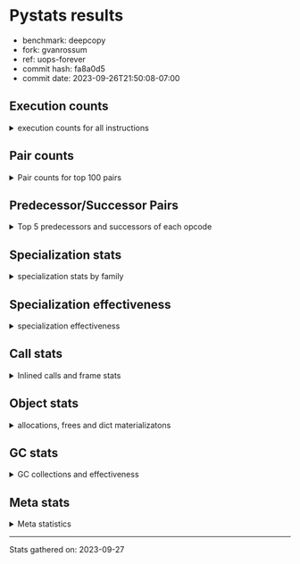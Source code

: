 
# Pystats results

- benchmark: deepcopy
- fork: gvanrossum
- ref: uops-forever
- commit hash: fa8a0d5
- commit date: 2023-09-26T21:50:08-07:00

## Execution counts

<details>
<summary> execution counts for all instructions </summary>

|Name | Count | Self | Cumulative | Miss ratio | 
|---|---:|---:|---:|---:|
| LOAD_FAST | 533,699,760 | 20.7% | 20.7% |  |
| STORE_FAST | 253,364,040 | 9.8% | 30.5% |  |
| LOAD_FAST_LOAD_FAST | 226,206,960 | 8.8% | 39.2% |  |
| LOAD_GLOBAL_BUILTIN | 129,930,540 | 5.0% | 44.3% |  |
| POP_JUMP_IF_FALSE | 113,295,360 | 4.4% | 48.7% |  |
| RESUME_CHECK | 104,294,940 | 4.0% | 52.7% |  |
| LOAD_ATTR_METHOD_NO_DICT | 99,901,440 | 3.9% | 56.6% |  |
| CALL_BUILTIN_O | 99,256,320 | 3.8% | 60.4% |  |
| IS_OP | 93,757,440 | 3.6% | 64.0% |  |
| RETURN_VALUE | 92,252,600 | 3.6% | 67.6% |  |
| CALL_METHOD_DESCRIPTOR_FAST | 89,825,280 | 3.5% | 71.1% |  |
| PUSH_NULL | 70,349,700 | 2.7% | 73.8% |  |
| CALL_PY_WITH_DEFAULTS | 56,674,260 | 2.2% | 76.0% | 8.4% |
| LOAD_GLOBAL_MODULE | 52,808,280 | 2.0% | 78.1% |  |
| POP_JUMP_IF_NONE | 51,701,760 | 2.0% | 80.1% |  |
| POP_JUMP_IF_NOT_NONE | 51,179,520 | 2.0% | 82.0% |  |
| POP_TOP | 44,021,940 | 1.7% | 83.8% |  |
| JUMP_FORWARD | 41,195,520 | 1.6% | 85.3% |  |
| CALL_PY_EXACT_ARGS | 40,508,800 | 1.6% | 86.9% | 10.4% |
| CALL_TYPE_1 | 38,645,760 | 1.5% | 88.4% |  |
| ENTER_EXECUTOR | 33,315,840 | 1.3% | 89.7% |  |
| STORE_SUBSCR_DICT | 25,128,960 | 1.0% | 90.7% |  |
| LOAD_CONST | 23,962,980 | 0.9% | 91.6% |  |
| TO_BOOL_BOOL | 15,022,080 | 0.6% | 92.2% |  |
| FOR_ITER | 13,305,040 | 0.5% | 92.7% |  |
| LOAD_DEREF | 12,595,800 | 0.5% | 93.2% |  |
| CALL_BUILTIN_FAST | 12,134,400 | 0.5% | 93.7% |  |
| RETURN_CONST | 11,581,620 | 0.4% | 94.1% |  |
| UNPACK_SEQUENCE_TWO_TUPLE | 9,369,600 | 0.4% | 94.5% |  |
| STORE_FAST_STORE_FAST | 9,369,600 | 0.4% | 94.8% |  |
| JUMP_BACKWARD | 9,246,720 | 0.4% | 95.2% |  |
| LOAD_ATTR | 8,450,300 | 0.3% | 95.5% |  |
| NOP | 7,772,340 | 0.3% | 95.8% |  |
| BINARY_SUBSCR_DICT | 7,772,160 | 0.3% | 96.1% |  |
| BUILD_LIST | 7,649,700 | 0.3% | 96.4% |  |
| BUILD_MAP | 6,481,980 | 0.3% | 96.7% |  |
| GET_ITER | 6,374,640 | 0.2% | 96.9% |  |
| CALL_FUNCTION_EX | 5,314,920 | 0.2% | 97.1% |  |
| CALL | 4,855,680 | 0.2% | 97.3% |  |
| LOAD_ATTR_MODULE | 4,854,120 | 0.2% | 97.5% |  |
| INTERPRETER_EXIT | 4,853,860 | 0.2% | 97.7% |  |
| MAKE_CELL | 4,853,820 | 0.2% | 97.9% |  |
| STORE_ATTR_INSTANCE_VALUE | 4,260,340 | 0.2% | 98.0% | 6.6% |
| CALL_LIST_APPEND | 4,177,920 | 0.2% | 98.2% |  |
| PUSH_EXC_INFO | 3,594,240 | 0.1% | 98.3% |  |
| POP_EXCEPT | 3,594,240 | 0.1% | 98.5% |  |
| CHECK_EXC_MATCH | 3,594,240 | 0.1% | 98.6% |  |
| CALL_METHOD_DESCRIPTOR_NOARGS | 3,471,360 | 0.1% | 98.8% |  |
| LIST_EXTEND | 2,887,980 | 0.1% | 98.9% |  |
| CALL_INTRINSIC_1 | 2,887,860 | 0.1% | 99.0% |  |
| CALL_ISINSTANCE | 2,887,680 | 0.1% | 99.1% |  |
| TO_BOOL | 2,427,480 | 0.1% | 99.2% |  |
| COPY_FREE_VARS | 2,427,120 | 0.1% | 99.3% |  |
| BUILD_TUPLE | 2,427,060 | 0.1% | 99.4% |  |
| TO_BOOL_NONE | 2,426,880 | 0.1% | 99.5% |  |
| LOAD_ATTR_METHOD_WITH_VALUES | 1,966,140 | 0.1% | 99.5% | 0.2% |
| LIST_APPEND | 1,751,040 | 0.1% | 99.6% |  |
| POP_JUMP_IF_TRUE | 1,505,280 | 0.1% | 99.7% |  |
| SWAP | 1,167,360 | 0.0% | 99.7% |  |
| FOR_ITER_LIST | 1,167,360 | 0.0% | 99.8% |  |
| FOR_ITER_TUPLE | 1,105,920 | 0.0% | 99.8% |  |
| BINARY_OP_SUBTRACT_FLOAT | 921,720 | 0.0% | 99.8% |  |
| BINARY_OP_ADD_FLOAT | 921,600 | 0.0% | 99.9% | 0.0% |
| STORE_FAST_LOAD_FAST | 583,680 | 0.0% | 99.9% |  |
| LOAD_FAST_AND_CLEAR | 583,680 | 0.0% | 99.9% |  |
| MAKE_FUNCTION | 461,040 | 0.0% | 99.9% |  |
| SET_FUNCTION_ATTRIBUTE | 460,920 | 0.0% | 100.0% |  |
| YIELD_VALUE | 460,800 | 0.0% | 100.0% |  |
| RETURN_GENERATOR | 460,800 | 0.0% | 100.0% |  |
| CALL_TUPLE_1 | 122,880 | 0.0% | 100.0% |  |
| FOR_ITER_RANGE | 46,320 | 0.0% | 100.0% |  |
| CALL_BUILTIN_CLASS | 46,320 | 0.0% | 100.0% |  |
| STORE_SUBSCR_LIST_INT | 46,080 | 0.0% | 100.0% |  |
| LOAD_ATTR_INSTANCE_VALUE | 46,080 | 0.0% | 100.0% |  |
| STORE_NAME | 300 | 0.0% | 100.0% |  |
| LOAD_GLOBAL | 300 | 0.0% | 100.0% |  |
| BINARY_OP | 200 | 0.0% | 100.0% |  |
| CALL_ALLOC_AND_ENTER_INIT | 120 | 0.0% | 100.0% | 33.3% |
| BUILD_CONST_KEY_MAP | 120 | 0.0% | 100.0% |  |
| EXIT_INIT_CHECK | 80 | 0.0% | 100.0% |  |
| STORE_DEREF | 60 | 0.0% | 100.0% |  |
| STORE_ATTR | 60 | 0.0% | 100.0% |  |
| LOAD_NAME | 60 | 0.0% | 100.0% |  |
| LOAD_BUILD_CLASS | 60 | 0.0% | 100.0% |  |
| CALL_BUILTIN_FAST_WITH_KEYWORDS | 60 | 0.0% | 100.0% |  |


</details>

## Pair counts

<details>
<summary> Pair counts for top 100 pairs </summary>

|Pair | Count | Self | Cumulative | 
|---|---:|---:|---:|
| LOAD_GLOBAL_BUILTIN LOAD_FAST | 120,391,860 | 4.7% | 4.7% |
| STORE_FAST LOAD_FAST | 106,598,520 | 4.1% | 8.8% |
| LOAD_FAST_LOAD_FAST IS_OP | 91,330,560 | 3.5% | 12.3% |
| LOAD_FAST RETURN_VALUE | 89,825,460 | 3.5% | 15.8% |
| IS_OP POP_JUMP_IF_FALSE | 89,825,280 | 3.5% | 19.3% |
| CALL_METHOD_DESCRIPTOR_FAST STORE_FAST | 89,825,280 | 3.5% | 22.8% |
| RESUME_CHECK LOAD_FAST | 85,647,360 | 3.3% | 26.1% |
| LOAD_FAST CALL_BUILTIN_O | 69,027,840 | 2.7% | 28.8% |
| STORE_FAST LOAD_FAST_LOAD_FAST | 58,352,700 | 2.3% | 31.0% |
| CALL_PY_WITH_DEFAULTS RESUME_CHECK | 56,584,500 | 2.2% | 33.2% |
| LOAD_FAST LOAD_ATTR_METHOD_NO_DICT | 54,650,880 | 2.1% | 35.3% |
| PUSH_NULL LOAD_FAST_LOAD_FAST | 53,698,560 | 2.1% | 37.4% |
| CALL_BUILTIN_O STORE_FAST | 53,606,400 | 2.1% | 39.5% |
| POP_JUMP_IF_FALSE LOAD_FAST | 53,237,760 | 2.1% | 41.5% |
| LOAD_FAST POP_JUMP_IF_NONE | 51,701,760 | 2.0% | 43.5% |
| LOAD_FAST PUSH_NULL | 51,271,680 | 2.0% | 45.5% |
| LOAD_FAST_LOAD_FAST CALL_METHOD_DESCRIPTOR_FAST | 51,179,520 | 2.0% | 47.5% |
| LOAD_FAST POP_JUMP_IF_NOT_NONE | 51,179,520 | 2.0% | 49.5% |
| LOAD_ATTR_METHOD_NO_DICT LOAD_FAST_LOAD_FAST | 51,179,520 | 2.0% | 51.5% |
| POP_JUMP_IF_NOT_NONE LOAD_GLOBAL_BUILTIN | 48,168,960 | 1.9% | 53.3% |
| POP_JUMP_IF_NONE LOAD_FAST | 46,848,000 | 1.8% | 55.2% |
| LOAD_ATTR_METHOD_NO_DICT LOAD_FAST | 45,250,560 | 1.8% | 56.9% |
| RETURN_VALUE STORE_FAST | 44,544,080 | 1.7% | 58.6% |
| POP_JUMP_IF_FALSE LOAD_GLOBAL_BUILTIN | 43,960,320 | 1.7% | 60.3% |
| CALL_PY_EXACT_ARGS RESUME_CHECK | 39,968,460 | 1.5% | 61.9% |
| STORE_FAST LOAD_GLOBAL_MODULE | 39,567,660 | 1.5% | 63.4% |
| STORE_FAST JUMP_FORWARD | 38,645,760 | 1.5% | 64.9% |
| LOAD_GLOBAL_MODULE LOAD_ATTR_METHOD_NO_DICT | 38,645,760 | 1.5% | 66.4% |
| LOAD_FAST CALL_TYPE_1 | 38,645,760 | 1.5% | 67.9% |
| LOAD_FAST CALL_METHOD_DESCRIPTOR_FAST | 38,645,760 | 1.5% | 69.4% |
| CALL_TYPE_1 STORE_FAST | 38,645,760 | 1.5% | 70.9% |
| LOAD_FAST_LOAD_FAST CALL_PY_EXACT_ARGS | 38,002,400 | 1.5% | 72.4% |
| JUMP_FORWARD LOAD_FAST_LOAD_FAST | 36,218,880 | 1.4% | 73.8% |
| POP_TOP ENTER_EXECUTOR | 28,262,400 | 1.1% | 74.9% |
| RETURN_VALUE CALL_BUILTIN_O | 27,801,600 | 1.1% | 75.9% |
| ENTER_EXECUTOR CALL_PY_WITH_DEFAULTS | 27,801,600 | 1.1% | 77.0% |
| CALL_BUILTIN_O POP_TOP | 27,801,600 | 1.1% | 78.1% |
| LOAD_FAST_LOAD_FAST CALL_PY_WITH_DEFAULTS | 22,884,640 | 0.9% | 79.0% |
| LOAD_FAST LOAD_GLOBAL_BUILTIN | 16,097,280 | 0.6% | 79.6% |
| TO_BOOL_BOOL POP_JUMP_IF_FALSE | 15,022,080 | 0.6% | 80.2% |
| PUSH_NULL LOAD_FAST | 12,380,580 | 0.5% | 80.7% |
| POP_TOP LOAD_FAST | 10,782,720 | 0.4% | 81.1% |
| CALL_BUILTIN_O STORE_SUBSCR_DICT | 10,076,160 | 0.4% | 81.5% |
| LOAD_GLOBAL_MODULE LOAD_FAST_LOAD_FAST | 9,615,360 | 0.4% | 81.9% |
| UNPACK_SEQUENCE_TWO_TUPLE STORE_FAST_STORE_FAST | 9,369,600 | 0.4% | 82.2% |
| FOR_ITER UNPACK_SEQUENCE_TWO_TUPLE | 9,369,600 | 0.4% | 82.6% |
| JUMP_BACKWARD FOR_ITER | 9,246,720 | 0.4% | 82.9% |
| RETURN_CONST POP_TOP | 9,154,560 | 0.4% | 83.3% |
| STORE_SUBSCR_DICT JUMP_BACKWARD | 7,864,320 | 0.3% | 83.6% |
| STORE_FAST_STORE_FAST LOAD_FAST | 7,864,320 | 0.3% | 83.9% |
| RETURN_VALUE STORE_SUBSCR_DICT | 7,864,320 | 0.3% | 84.2% |
| RETURN_VALUE LOAD_FAST_LOAD_FAST | 7,864,320 | 0.3% | 84.5% |
| LOAD_FAST_LOAD_FAST PUSH_NULL | 7,864,320 | 0.3% | 84.8% |
| NOP LOAD_FAST | 7,772,160 | 0.3% | 85.1% |
| CALL_BUILTIN_O BINARY_SUBSCR_DICT | 7,772,160 | 0.3% | 85.4% |
| LOAD_FAST TO_BOOL_BOOL | 7,280,640 | 0.3% | 85.7% |
| LOAD_FAST LOAD_CONST | 7,280,640 | 0.3% | 86.0% |
| LOAD_CONST CALL_BUILTIN_FAST | 7,280,640 | 0.3% | 86.3% |
| CALL_BUILTIN_FAST STORE_FAST | 7,280,640 | 0.3% | 86.5% |
| LOAD_FAST_LOAD_FAST LOAD_FAST | 7,188,540 | 0.3% | 86.8% |
| STORE_SUBSCR_DICT LOAD_GLOBAL_MODULE | 7,188,480 | 0.3% | 87.1% |
| RESUME_CHECK NOP | 7,188,480 | 0.3% | 87.4% |
| POP_JUMP_IF_FALSE LOAD_FAST_LOAD_FAST | 7,188,480 | 0.3% | 87.7% |
| LOAD_FAST STORE_SUBSCR_DICT | 7,188,480 | 0.3% | 87.9% |
| STORE_SUBSCR_DICT LOAD_FAST | 7,065,600 | 0.3% | 88.2% |
| BUILD_MAP STORE_FAST | 6,481,920 | 0.3% | 88.5% |
| LOAD_FAST LOAD_ATTR | 6,021,120 | 0.2% | 88.7% |
| LOAD_CONST LOAD_FAST | 5,898,360 | 0.2% | 88.9% |
| BUILD_LIST LOAD_FAST | 5,898,240 | 0.2% | 89.1% |
| STORE_FAST LOAD_GLOBAL_BUILTIN | 5,437,620 | 0.2% | 89.4% |
| LOAD_FAST LOAD_DEREF | 5,314,560 | 0.2% | 89.6% |
| LOAD_ATTR_MODULE PUSH_NULL | 4,854,120 | 0.2% | 89.8% |
| LOAD_CONST LOAD_CONST | 4,853,940 | 0.2% | 89.9% |
| CALL_BUILTIN_FAST TO_BOOL_BOOL | 4,853,760 | 0.2% | 90.1% |
| LOAD_FAST_LOAD_FAST LOAD_GLOBAL_BUILTIN | 4,638,720 | 0.2% | 90.3% |
| RESUME_CHECK LOAD_DEREF | 4,393,140 | 0.2% | 90.5% |
| LOAD_DEREF LOAD_CONST | 4,392,960 | 0.2% | 90.6% |
| LOAD_FAST CALL_LIST_APPEND | 4,177,920 | 0.2% | 90.8% |
| CALL_LIST_APPEND RETURN_CONST | 4,177,920 | 0.2% | 91.0% |
| BINARY_SUBSCR_DICT LOAD_ATTR_METHOD_NO_DICT | 4,177,920 | 0.2% | 91.1% |
| GET_ITER FOR_ITER | 4,055,040 | 0.2% | 91.3% |
| LOAD_FAST STORE_ATTR_INSTANCE_VALUE | 3,932,280 | 0.2% | 91.4% |
| FOR_ITER LOAD_FAST | 3,932,160 | 0.2% | 91.6% |
| PUSH_EXC_INFO LOAD_GLOBAL_BUILTIN | 3,594,240 | 0.1% | 91.7% |
| POP_JUMP_IF_FALSE POP_TOP | 3,594,240 | 0.1% | 91.9% |
| LOAD_GLOBAL_BUILTIN CHECK_EXC_MATCH | 3,594,240 | 0.1% | 92.0% |
| CHECK_EXC_MATCH POP_JUMP_IF_FALSE | 3,594,240 | 0.1% | 92.2% |
| BINARY_SUBSCR_DICT PUSH_EXC_INFO | 3,594,240 | 0.1% | 92.3% |
| LOAD_FAST BUILD_LIST | 3,471,600 | 0.1% | 92.4% |
| RESUME_CHECK BUILD_MAP | 3,471,360 | 0.1% | 92.6% |
| LOAD_ATTR_METHOD_NO_DICT CALL_METHOD_DESCRIPTOR_NOARGS | 3,471,360 | 0.1% | 92.7% |
| CALL_METHOD_DESCRIPTOR_NOARGS GET_ITER | 3,471,360 | 0.1% | 92.8% |
| STORE_SUBSCR_DICT POP_EXCEPT | 3,010,560 | 0.1% | 92.9% |
| STORE_FAST ENTER_EXECUTOR | 3,010,560 | 0.1% | 93.1% |
| POP_JUMP_IF_NOT_NONE BUILD_MAP | 3,010,560 | 0.1% | 93.2% |
| POP_EXCEPT RETURN_CONST | 3,010,560 | 0.1% | 93.3% |
| LOAD_FAST CALL_PY_WITH_DEFAULTS | 3,010,560 | 0.1% | 93.4% |
| JUMP_FORWARD LOAD_GLOBAL_BUILTIN | 3,010,560 | 0.1% | 93.5% |
| LOAD_DEREF PUSH_NULL | 2,888,100 | 0.1% | 93.6% |
| LIST_EXTEND CALL_INTRINSIC_1 | 2,887,860 | 0.1% | 93.8% |


</details>

## Predecessor/Successor Pairs

<details>
<summary> Top 5 predecessors and successors of each opcode </summary>

### CACHE

<details>
<summary> Successors and predecessors for CACHE </summary>

|Predecessors | Count | Percentage | 
|---|---:|---:|

|Successors | Count | Percentage | 
|---|---:|---:|
| RESUME_CHECK | 2,426,920 | 50.0% |
| COPY_FREE_VARS | 1,966,140 | 40.5% |
| POP_TOP | 460,800 | 9.5% |


</details>

### CHECK_EXC_MATCH

<details>
<summary> Successors and predecessors for CHECK_EXC_MATCH </summary>

|Predecessors | Count | Percentage | 
|---|---:|---:|
| LOAD_GLOBAL_BUILTIN | 3,594,240 | 100.0% |

|Successors | Count | Percentage | 
|---|---:|---:|
| POP_JUMP_IF_FALSE | 3,594,240 | 100.0% |


</details>

### EXIT_INIT_CHECK

<details>
<summary> Successors and predecessors for EXIT_INIT_CHECK </summary>

|Predecessors | Count | Percentage | 
|---|---:|---:|
| RETURN_CONST | 80 | 100.0% |

|Successors | Count | Percentage | 
|---|---:|---:|
| RETURN_VALUE | 80 | 100.0% |


</details>

### GET_ITER

<details>
<summary> Successors and predecessors for GET_ITER </summary>

|Predecessors | Count | Percentage | 
|---|---:|---:|
| CALL_METHOD_DESCRIPTOR_NOARGS | 3,471,360 | 54.5% |
| LOAD_FAST | 2,211,840 | 34.7% |
| CALL | 583,680 | 9.2% |
| LOAD_CONST | 61,440 | 1.0% |
| CALL_BUILTIN_CLASS | 46,320 | 0.7% |

|Successors | Count | Percentage | 
|---|---:|---:|
| FOR_ITER | 4,055,040 | 63.6% |
| FOR_ITER_LIST | 1,167,360 | 18.3% |
| LOAD_FAST_AND_CLEAR | 583,680 | 9.2% |
| CALL_PY_EXACT_ARGS | 460,800 | 7.2% |
| FOR_ITER_TUPLE | 61,440 | 1.0% |


</details>

### INTERPRETER_EXIT

<details>
<summary> Successors and predecessors for INTERPRETER_EXIT </summary>

|Predecessors | Count | Percentage | 
|---|---:|---:|
| RETURN_CONST | 2,426,980 | 50.0% |
| RETURN_VALUE | 1,966,080 | 40.5% |
| YIELD_VALUE | 460,800 | 9.5% |

|Successors | Count | Percentage | 
|---|---:|---:|


</details>

### LOAD_BUILD_CLASS

<details>
<summary> Successors and predecessors for LOAD_BUILD_CLASS </summary>

|Predecessors | Count | Percentage | 
|---|---:|---:|
| RESUME_CHECK | 60 | 100.0% |

|Successors | Count | Percentage | 
|---|---:|---:|
| PUSH_NULL | 60 | 100.0% |


</details>

### MAKE_FUNCTION

<details>
<summary> Successors and predecessors for MAKE_FUNCTION </summary>

|Predecessors | Count | Percentage | 
|---|---:|---:|
| LOAD_CONST | 461,040 | 100.0% |

|Successors | Count | Percentage | 
|---|---:|---:|
| SET_FUNCTION_ATTRIBUTE | 460,920 | 100.0% |
| STORE_NAME | 120 | 0.0% |


</details>

### NOP

<details>
<summary> Successors and predecessors for NOP </summary>

|Predecessors | Count | Percentage | 
|---|---:|---:|
| RESUME_CHECK | 7,188,480 | 92.5% |
| STORE_FAST | 583,680 | 7.5% |
| POP_TOP | 180 | 0.0% |

|Successors | Count | Percentage | 
|---|---:|---:|
| LOAD_FAST | 7,772,160 | 100.0% |
| LOAD_DEREF | 180 | 0.0% |


</details>

### POP_EXCEPT

<details>
<summary> Successors and predecessors for POP_EXCEPT </summary>

|Predecessors | Count | Percentage | 
|---|---:|---:|
| STORE_SUBSCR_DICT | 3,010,560 | 83.8% |
| POP_TOP | 583,680 | 16.2% |

|Successors | Count | Percentage | 
|---|---:|---:|
| RETURN_CONST | 3,010,560 | 83.8% |
| JUMP_FORWARD | 583,680 | 16.2% |


</details>

### POP_TOP

<details>
<summary> Successors and predecessors for POP_TOP </summary>

|Predecessors | Count | Percentage | 
|---|---:|---:|
| CALL_BUILTIN_O | 27,801,600 | 63.2% |
| RETURN_CONST | 9,154,560 | 20.8% |
| POP_JUMP_IF_FALSE | 3,594,240 | 8.2% |
| CALL | 2,427,060 | 5.5% |
| RESUME_CHECK | 460,800 | 1.0% |

|Successors | Count | Percentage | 
|---|---:|---:|
| ENTER_EXECUTOR | 28,262,400 | 64.2% |
| LOAD_FAST | 10,782,720 | 24.5% |
| RETURN_CONST | 1,966,080 | 4.5% |
| JUMP_FORWARD | 1,966,080 | 4.5% |
| POP_EXCEPT | 583,680 | 1.3% |


</details>

### PUSH_EXC_INFO

<details>
<summary> Successors and predecessors for PUSH_EXC_INFO </summary>

|Predecessors | Count | Percentage | 
|---|---:|---:|
| BINARY_SUBSCR_DICT | 3,594,240 | 100.0% |

|Successors | Count | Percentage | 
|---|---:|---:|
| LOAD_GLOBAL_BUILTIN | 3,594,240 | 100.0% |


</details>

### PUSH_NULL

<details>
<summary> Successors and predecessors for PUSH_NULL </summary>

|Predecessors | Count | Percentage | 
|---|---:|---:|
| LOAD_FAST | 51,271,680 | 72.9% |
| LOAD_FAST_LOAD_FAST | 7,864,320 | 11.2% |
| LOAD_ATTR_MODULE | 4,854,120 | 6.9% |
| LOAD_DEREF | 2,888,100 | 4.1% |
| LOAD_ATTR | 2,887,740 | 4.1% |

|Successors | Count | Percentage | 
|---|---:|---:|
| LOAD_FAST_LOAD_FAST | 53,698,560 | 76.3% |
| LOAD_FAST | 12,380,580 | 17.6% |
| LOAD_CONST | 2,426,880 | 3.4% |
| CALL | 1,843,640 | 2.6% |
| CALL_ALLOC_AND_ENTER_INIT | 40 | 0.0% |


</details>

### RETURN_VALUE

<details>
<summary> Successors and predecessors for RETURN_VALUE </summary>

|Predecessors | Count | Percentage | 
|---|---:|---:|
| LOAD_FAST | 89,825,460 | 97.4% |
| BUILD_TUPLE | 1,966,080 | 2.1% |
| CALL_FUNCTION_EX | 460,800 | 0.5% |
| RETURN_VALUE | 180 | 0.0% |
| EXIT_INIT_CHECK | 80 | 0.0% |

|Successors | Count | Percentage | 
|---|---:|---:|
| STORE_FAST | 44,544,080 | 48.3% |
| CALL_BUILTIN_O | 27,801,600 | 30.1% |
| STORE_SUBSCR_DICT | 7,864,320 | 8.5% |
| LOAD_FAST_LOAD_FAST | 7,864,320 | 8.5% |
| INTERPRETER_EXIT | 1,966,080 | 2.1% |


</details>

### TO_BOOL

<details>
<summary> Successors and predecessors for TO_BOOL </summary>

|Predecessors | Count | Percentage | 
|---|---:|---:|
| LOAD_FAST | 2,426,880 | 100.0% |
| TO_BOOL | 600 | 0.0% |

|Successors | Count | Percentage | 
|---|---:|---:|
| POP_JUMP_IF_FALSE | 2,426,880 | 100.0% |
| TO_BOOL | 600 | 0.0% |


</details>

### BINARY_OP

<details>
<summary> Successors and predecessors for BINARY_OP </summary>

|Predecessors | Count | Percentage | 
|---|---:|---:|
| LOAD_CONST | 120 | 60.0% |
| LOAD_FAST | 40 | 20.0% |
| BINARY_OP | 40 | 20.0% |

|Successors | Count | Percentage | 
|---|---:|---:|
| STORE_FAST | 60 | 30.0% |
| LOAD_CONST | 60 | 30.0% |
| BINARY_OP_SUBTRACT_FLOAT | 40 | 20.0% |
| BINARY_OP | 40 | 20.0% |


</details>

### BUILD_LIST

<details>
<summary> Successors and predecessors for BUILD_LIST </summary>

|Predecessors | Count | Percentage | 
|---|---:|---:|
| LOAD_FAST | 3,471,600 | 45.4% |
| LOAD_FAST_LOAD_FAST | 2,426,880 | 31.7% |
| RESUME_CHECK | 1,167,420 | 15.3% |
| SWAP | 583,680 | 7.6% |
| LOAD_CONST | 120 | 0.0% |

|Successors | Count | Percentage | 
|---|---:|---:|
| LOAD_FAST | 5,898,240 | 77.1% |
| STORE_FAST | 1,167,360 | 15.3% |
| SWAP | 583,680 | 7.6% |
| LOAD_CONST | 240 | 0.0% |
| LOAD_DEREF | 180 | 0.0% |


</details>

### BUILD_MAP

<details>
<summary> Successors and predecessors for BUILD_MAP </summary>

|Predecessors | Count | Percentage | 
|---|---:|---:|
| RESUME_CHECK | 3,471,360 | 53.6% |
| POP_JUMP_IF_NOT_NONE | 3,010,560 | 46.4% |
| LOAD_CONST | 60 | 0.0% |

|Successors | Count | Percentage | 
|---|---:|---:|
| STORE_FAST | 6,481,920 | 100.0% |
| LOAD_CONST | 60 | 0.0% |


</details>

### BUILD_TUPLE

<details>
<summary> Successors and predecessors for BUILD_TUPLE </summary>

|Predecessors | Count | Percentage | 
|---|---:|---:|
| LOAD_ATTR | 1,966,080 | 81.0% |
| LOAD_FAST | 460,980 | 19.0% |

|Successors | Count | Percentage | 
|---|---:|---:|
| RETURN_VALUE | 1,966,080 | 81.0% |
| LOAD_CONST | 460,920 | 19.0% |
| LOAD_FAST | 60 | 0.0% |


</details>

### CALL

<details>
<summary> Successors and predecessors for CALL </summary>

|Predecessors | Count | Percentage | 
|---|---:|---:|
| LOAD_FAST | 2,426,940 | 50.0% |
| PUSH_NULL | 1,843,640 | 38.0% |
| LOAD_FAST_LOAD_FAST | 583,680 | 12.0% |
| CALL | 1,380 | 0.0% |
| LOAD_GLOBAL_BUILTIN | 20 | 0.0% |

|Successors | Count | Percentage | 
|---|---:|---:|
| POP_TOP | 2,427,060 | 50.0% |
| STORE_FAST | 921,720 | 19.0% |
| LOAD_FAST | 921,720 | 19.0% |
| GET_ITER | 583,680 | 12.0% |
| CALL | 1,380 | 0.0% |


</details>

### CALL_FUNCTION_EX

<details>
<summary> Successors and predecessors for CALL_FUNCTION_EX </summary>

|Predecessors | Count | Percentage | 
|---|---:|---:|
| CALL_INTRINSIC_1 | 2,887,860 | 54.3% |
| LOAD_FAST | 2,427,060 | 45.7% |

|Successors | Count | Percentage | 
|---|---:|---:|
| MAKE_CELL | 2,426,940 | 45.7% |
| STORE_FAST | 1,966,080 | 37.0% |
| RESUME_CHECK | 460,920 | 8.7% |
| RETURN_VALUE | 460,800 | 8.7% |
| COPY_FREE_VARS | 180 | 0.0% |


</details>

### CALL_INTRINSIC_1

<details>
<summary> Successors and predecessors for CALL_INTRINSIC_1 </summary>

|Predecessors | Count | Percentage | 
|---|---:|---:|
| LIST_EXTEND | 2,887,860 | 100.0% |

|Successors | Count | Percentage | 
|---|---:|---:|
| CALL_FUNCTION_EX | 2,887,860 | 100.0% |


</details>

### COPY_FREE_VARS

<details>
<summary> Successors and predecessors for COPY_FREE_VARS </summary>

|Predecessors | Count | Percentage | 
|---|---:|---:|
| CACHE | 1,966,140 | 81.0% |
| CALL_PY_EXACT_ARGS | 460,800 | 19.0% |
| CALL_FUNCTION_EX | 180 | 0.0% |

|Successors | Count | Percentage | 
|---|---:|---:|
| RESUME_CHECK | 1,966,320 | 81.0% |
| RETURN_GENERATOR | 460,800 | 19.0% |


</details>

### ENTER_EXECUTOR

<details>
<summary> Successors and predecessors for ENTER_EXECUTOR </summary>

|Predecessors | Count | Percentage | 
|---|---:|---:|
| POP_TOP | 28,262,400 | 84.8% |
| STORE_FAST | 3,010,560 | 9.0% |
| LIST_APPEND | 1,751,040 | 5.3% |
| ENTER_EXECUTOR | 291,840 | 0.9% |

|Successors | Count | Percentage | 
|---|---:|---:|
| CALL_PY_WITH_DEFAULTS | 27,801,600 | 83.4% |
| LOAD_ATTR_MODULE | 2,733,900 | 8.2% |
| LOAD_FAST | 1,167,420 | 3.5% |
| STORE_FAST | 583,680 | 1.8% |
| RETURN_CONST | 460,800 | 1.4% |


</details>

### FOR_ITER

<details>
<summary> Successors and predecessors for FOR_ITER </summary>

|Predecessors | Count | Percentage | 
|---|---:|---:|
| JUMP_BACKWARD | 9,246,720 | 69.5% |
| GET_ITER | 4,055,040 | 30.5% |
| FOR_ITER | 3,280 | 0.0% |

|Successors | Count | Percentage | 
|---|---:|---:|
| UNPACK_SEQUENCE_TWO_TUPLE | 9,369,600 | 70.4% |
| LOAD_FAST | 3,932,160 | 29.6% |
| FOR_ITER | 3,280 | 0.0% |


</details>

### IS_OP

<details>
<summary> Successors and predecessors for IS_OP </summary>

|Predecessors | Count | Percentage | 
|---|---:|---:|
| LOAD_FAST_LOAD_FAST | 91,330,560 | 97.4% |
| LOAD_CONST | 2,426,880 | 2.6% |

|Successors | Count | Percentage | 
|---|---:|---:|
| POP_JUMP_IF_FALSE | 89,825,280 | 95.8% |
| STORE_FAST | 2,426,880 | 2.6% |
| POP_JUMP_IF_TRUE | 1,505,280 | 1.6% |


</details>

### JUMP_BACKWARD

<details>
<summary> Successors and predecessors for JUMP_BACKWARD </summary>

|Predecessors | Count | Percentage | 
|---|---:|---:|
| STORE_SUBSCR_DICT | 7,864,320 | 85.0% |
| POP_JUMP_IF_TRUE | 1,382,400 | 15.0% |

|Successors | Count | Percentage | 
|---|---:|---:|
| FOR_ITER | 9,246,720 | 100.0% |


</details>

### JUMP_FORWARD

<details>
<summary> Successors and predecessors for JUMP_FORWARD </summary>

|Predecessors | Count | Percentage | 
|---|---:|---:|
| STORE_FAST | 38,645,760 | 93.8% |
| POP_TOP | 1,966,080 | 4.8% |
| POP_EXCEPT | 583,680 | 1.4% |

|Successors | Count | Percentage | 
|---|---:|---:|
| LOAD_FAST_LOAD_FAST | 36,218,880 | 87.9% |
| LOAD_GLOBAL_BUILTIN | 3,010,560 | 7.3% |
| LOAD_FAST | 1,966,080 | 4.8% |


</details>

### LIST_EXTEND

<details>
<summary> Successors and predecessors for LIST_EXTEND </summary>

|Predecessors | Count | Percentage | 
|---|---:|---:|
| LOAD_FAST | 2,887,680 | 100.0% |
| LOAD_DEREF | 180 | 0.0% |
| LOAD_CONST | 120 | 0.0% |

|Successors | Count | Percentage | 
|---|---:|---:|
| CALL_INTRINSIC_1 | 2,887,860 | 100.0% |
| LOAD_CONST | 120 | 0.0% |


</details>

### LOAD_ATTR

<details>
<summary> Successors and predecessors for LOAD_ATTR </summary>

|Predecessors | Count | Percentage | 
|---|---:|---:|
| LOAD_FAST | 6,021,120 | 71.3% |
| LOAD_GLOBAL_MODULE | 2,427,020 | 28.7% |
| LOAD_ATTR | 2,100 | 0.0% |
| LOAD_GLOBAL | 60 | 0.0% |

|Successors | Count | Percentage | 
|---|---:|---:|
| PUSH_NULL | 2,887,740 | 34.2% |
| LOAD_ATTR_METHOD_NO_DICT | 2,426,880 | 28.7% |
| BUILD_TUPLE | 1,966,080 | 23.3% |
| STORE_FAST | 1,167,360 | 13.8% |
| LOAD_ATTR | 2,100 | 0.0% |


</details>

### LOAD_CONST

<details>
<summary> Successors and predecessors for LOAD_CONST </summary>

|Predecessors | Count | Percentage | 
|---|---:|---:|
| LOAD_FAST | 7,280,640 | 30.4% |
| LOAD_CONST | 4,853,940 | 20.3% |
| LOAD_DEREF | 4,392,960 | 18.3% |
| PUSH_NULL | 2,426,880 | 10.1% |
| RESUME_CHECK | 1,966,200 | 8.2% |

|Successors | Count | Percentage | 
|---|---:|---:|
| CALL_BUILTIN_FAST | 7,280,640 | 30.4% |
| LOAD_FAST | 5,898,360 | 24.6% |
| LOAD_CONST | 4,853,940 | 20.3% |
| IS_OP | 2,426,880 | 10.1% |
| CALL_BUILTIN_O | 2,426,880 | 10.1% |


</details>

### LOAD_DEREF

<details>
<summary> Successors and predecessors for LOAD_DEREF </summary>

|Predecessors | Count | Percentage | 
|---|---:|---:|
| LOAD_FAST | 5,314,560 | 42.2% |
| RESUME_CHECK | 4,393,140 | 34.9% |
| POP_JUMP_IF_FALSE | 2,426,880 | 19.3% |
| STORE_FAST | 460,800 | 3.7% |
| NOP | 180 | 0.0% |

|Successors | Count | Percentage | 
|---|---:|---:|
| LOAD_CONST | 4,392,960 | 34.9% |
| PUSH_NULL | 2,888,100 | 22.9% |
| CALL_PY_WITH_DEFAULTS | 2,887,680 | 22.9% |
| LOAD_GLOBAL_BUILTIN | 2,426,880 | 19.3% |
| LIST_EXTEND | 180 | 0.0% |


</details>

### LOAD_FAST

<details>
<summary> Successors and predecessors for LOAD_FAST </summary>

|Predecessors | Count | Percentage | 
|---|---:|---:|
| LOAD_GLOBAL_BUILTIN | 120,391,860 | 22.6% |
| STORE_FAST | 106,598,520 | 20.0% |
| RESUME_CHECK | 85,647,360 | 16.0% |
| POP_JUMP_IF_FALSE | 53,237,760 | 10.0% |
| POP_JUMP_IF_NONE | 46,848,000 | 8.8% |

|Successors | Count | Percentage | 
|---|---:|---:|
| RETURN_VALUE | 89,825,460 | 16.8% |
| CALL_BUILTIN_O | 69,027,840 | 12.9% |
| LOAD_ATTR_METHOD_NO_DICT | 54,650,880 | 10.2% |
| POP_JUMP_IF_NONE | 51,701,760 | 9.7% |
| PUSH_NULL | 51,271,680 | 9.6% |


</details>

### LOAD_FAST_LOAD_FAST

<details>
<summary> Successors and predecessors for LOAD_FAST_LOAD_FAST </summary>

|Predecessors | Count | Percentage | 
|---|---:|---:|
| STORE_FAST | 58,352,700 | 25.8% |
| PUSH_NULL | 53,698,560 | 23.7% |
| LOAD_ATTR_METHOD_NO_DICT | 51,179,520 | 22.6% |
| JUMP_FORWARD | 36,218,880 | 16.0% |
| LOAD_GLOBAL_MODULE | 9,615,360 | 4.3% |

|Successors | Count | Percentage | 
|---|---:|---:|
| IS_OP | 91,330,560 | 40.4% |
| CALL_METHOD_DESCRIPTOR_FAST | 51,179,520 | 22.6% |
| CALL_PY_EXACT_ARGS | 38,002,400 | 16.8% |
| CALL_PY_WITH_DEFAULTS | 22,884,640 | 10.1% |
| PUSH_NULL | 7,864,320 | 3.5% |


</details>

### LOAD_GLOBAL

<details>
<summary> Successors and predecessors for LOAD_GLOBAL </summary>

|Predecessors | Count | Percentage | 
|---|---:|---:|
| STORE_FAST | 120 | 40.0% |
| RETURN_VALUE | 120 | 40.0% |
| ENTER_EXECUTOR | 40 | 13.3% |
| LOAD_CONST | 20 | 6.7% |

|Successors | Count | Percentage | 
|---|---:|---:|
| LOAD_GLOBAL_MODULE | 160 | 53.3% |
| LOAD_GLOBAL_BUILTIN | 80 | 26.7% |
| LOAD_ATTR | 60 | 20.0% |


</details>

### LOAD_NAME

<details>
<summary> Successors and predecessors for LOAD_NAME </summary>

|Predecessors | Count | Percentage | 
|---|---:|---:|
| RESUME_CHECK | 60 | 100.0% |

|Successors | Count | Percentage | 
|---|---:|---:|
| STORE_NAME | 60 | 100.0% |


</details>

### MAKE_CELL

<details>
<summary> Successors and predecessors for MAKE_CELL </summary>

|Predecessors | Count | Percentage | 
|---|---:|---:|
| CALL_FUNCTION_EX | 2,426,940 | 50.0% |
| MAKE_CELL | 2,426,880 | 50.0% |

|Successors | Count | Percentage | 
|---|---:|---:|
| RESUME_CHECK | 2,426,940 | 50.0% |
| MAKE_CELL | 2,426,880 | 50.0% |


</details>

### POP_JUMP_IF_FALSE

<details>
<summary> Successors and predecessors for POP_JUMP_IF_FALSE </summary>

|Predecessors | Count | Percentage | 
|---|---:|---:|
| IS_OP | 89,825,280 | 79.3% |
| TO_BOOL_BOOL | 15,022,080 | 13.3% |
| CHECK_EXC_MATCH | 3,594,240 | 3.2% |
| TO_BOOL_NONE | 2,426,880 | 2.1% |
| TO_BOOL | 2,426,880 | 2.1% |

|Successors | Count | Percentage | 
|---|---:|---:|
| LOAD_FAST | 53,237,760 | 47.0% |
| LOAD_GLOBAL_BUILTIN | 43,960,320 | 38.8% |
| LOAD_FAST_LOAD_FAST | 7,188,480 | 6.3% |
| POP_TOP | 3,594,240 | 3.2% |
| LOAD_GLOBAL_MODULE | 2,426,880 | 2.1% |


</details>

### POP_JUMP_IF_NONE

<details>
<summary> Successors and predecessors for POP_JUMP_IF_NONE </summary>

|Predecessors | Count | Percentage | 
|---|---:|---:|
| LOAD_FAST | 51,701,760 | 100.0% |

|Successors | Count | Percentage | 
|---|---:|---:|
| LOAD_FAST | 46,848,000 | 90.6% |
| LOAD_GLOBAL_MODULE | 2,426,880 | 4.7% |
| LOAD_GLOBAL_BUILTIN | 2,426,880 | 4.7% |


</details>

### POP_JUMP_IF_NOT_NONE

<details>
<summary> Successors and predecessors for POP_JUMP_IF_NOT_NONE </summary>

|Predecessors | Count | Percentage | 
|---|---:|---:|
| LOAD_FAST | 51,179,520 | 100.0% |

|Successors | Count | Percentage | 
|---|---:|---:|
| LOAD_GLOBAL_BUILTIN | 48,168,960 | 94.1% |
| BUILD_MAP | 3,010,560 | 5.9% |


</details>

### POP_JUMP_IF_TRUE

<details>
<summary> Successors and predecessors for POP_JUMP_IF_TRUE </summary>

|Predecessors | Count | Percentage | 
|---|---:|---:|
| IS_OP | 1,505,280 | 100.0% |

|Successors | Count | Percentage | 
|---|---:|---:|
| JUMP_BACKWARD | 1,382,400 | 91.8% |
| LOAD_GLOBAL_BUILTIN | 122,880 | 8.2% |


</details>

### RETURN_CONST

<details>
<summary> Successors and predecessors for RETURN_CONST </summary>

|Predecessors | Count | Percentage | 
|---|---:|---:|
| CALL_LIST_APPEND | 4,177,920 | 36.1% |
| POP_EXCEPT | 3,010,560 | 26.0% |
| STORE_ATTR_INSTANCE_VALUE | 1,966,200 | 17.0% |
| POP_TOP | 1,966,080 | 17.0% |
| ENTER_EXECUTOR | 460,800 | 4.0% |

|Successors | Count | Percentage | 
|---|---:|---:|
| POP_TOP | 9,154,560 | 79.0% |
| INTERPRETER_EXIT | 2,426,980 | 21.0% |
| EXIT_INIT_CHECK | 80 | 0.0% |


</details>

### SET_FUNCTION_ATTRIBUTE

<details>
<summary> Successors and predecessors for SET_FUNCTION_ATTRIBUTE </summary>

|Predecessors | Count | Percentage | 
|---|---:|---:|
| MAKE_FUNCTION | 460,920 | 100.0% |

|Successors | Count | Percentage | 
|---|---:|---:|
| LOAD_FAST | 460,800 | 100.0% |
| STORE_NAME | 60 | 0.0% |
| LOAD_CONST | 60 | 0.0% |


</details>

### STORE_ATTR

<details>
<summary> Successors and predecessors for STORE_ATTR </summary>

|Predecessors | Count | Percentage | 
|---|---:|---:|
| LOAD_FAST_LOAD_FAST | 60 | 100.0% |

|Successors | Count | Percentage | 
|---|---:|---:|
| STORE_ATTR_INSTANCE_VALUE | 60 | 100.0% |


</details>

### STORE_DEREF

<details>
<summary> Successors and predecessors for STORE_DEREF </summary>

|Predecessors | Count | Percentage | 
|---|---:|---:|
| CALL_BUILTIN_FAST_WITH_KEYWORDS | 60 | 100.0% |

|Successors | Count | Percentage | 
|---|---:|---:|
| LOAD_DEREF | 60 | 100.0% |


</details>

### STORE_FAST

<details>
<summary> Successors and predecessors for STORE_FAST </summary>

|Predecessors | Count | Percentage | 
|---|---:|---:|
| CALL_METHOD_DESCRIPTOR_FAST | 89,825,280 | 35.5% |
| CALL_BUILTIN_O | 53,606,400 | 21.2% |
| RETURN_VALUE | 44,544,080 | 17.6% |
| CALL_TYPE_1 | 38,645,760 | 15.3% |
| CALL_BUILTIN_FAST | 7,280,640 | 2.9% |

|Successors | Count | Percentage | 
|---|---:|---:|
| LOAD_FAST | 106,598,520 | 42.1% |
| LOAD_FAST_LOAD_FAST | 58,352,700 | 23.0% |
| LOAD_GLOBAL_MODULE | 39,567,660 | 15.6% |
| JUMP_FORWARD | 38,645,760 | 15.3% |
| LOAD_GLOBAL_BUILTIN | 5,437,620 | 2.1% |


</details>

### STORE_FAST_STORE_FAST

<details>
<summary> Successors and predecessors for STORE_FAST_STORE_FAST </summary>

|Predecessors | Count | Percentage | 
|---|---:|---:|
| UNPACK_SEQUENCE_TWO_TUPLE | 9,369,600 | 100.0% |

|Successors | Count | Percentage | 
|---|---:|---:|
| LOAD_FAST | 7,864,320 | 83.9% |
| LOAD_FAST_LOAD_FAST | 1,505,280 | 16.1% |


</details>

### STORE_NAME

<details>
<summary> Successors and predecessors for STORE_NAME </summary>

|Predecessors | Count | Percentage | 
|---|---:|---:|
| MAKE_FUNCTION | 120 | 40.0% |
| SET_FUNCTION_ATTRIBUTE | 60 | 20.0% |
| LOAD_NAME | 60 | 20.0% |
| LOAD_CONST | 60 | 20.0% |

|Successors | Count | Percentage | 
|---|---:|---:|
| LOAD_CONST | 180 | 60.0% |
| RETURN_CONST | 60 | 20.0% |
| LOAD_FAST | 60 | 20.0% |


</details>

### BINARY_OP_SUBTRACT_FLOAT

<details>
<summary> Successors and predecessors for BINARY_OP_SUBTRACT_FLOAT </summary>

|Predecessors | Count | Percentage | 
|---|---:|---:|
| LOAD_FAST | 921,680 | 100.0% |
| BINARY_OP | 40 | 0.0% |

|Successors | Count | Percentage | 
|---|---:|---:|
| BINARY_OP_ADD_FLOAT | 921,600 | 100.0% |
| STORE_FAST | 120 | 0.0% |


</details>

### BINARY_SUBSCR_DICT

<details>
<summary> Successors and predecessors for BINARY_SUBSCR_DICT </summary>

|Predecessors | Count | Percentage | 
|---|---:|---:|
| CALL_BUILTIN_O | 7,772,160 | 100.0% |

|Successors | Count | Percentage | 
|---|---:|---:|
| LOAD_ATTR_METHOD_NO_DICT | 4,177,920 | 53.8% |
| PUSH_EXC_INFO | 3,594,240 | 46.2% |


</details>

### CALL_ALLOC_AND_ENTER_INIT

<details>
<summary> Successors and predecessors for CALL_ALLOC_AND_ENTER_INIT </summary>

|Predecessors | Count | Percentage | 
|---|---:|---:|
| PUSH_NULL | 40 | 33.3% |
| LOAD_CONST | 40 | 33.3% |
| CALL | 40 | 33.3% |

|Successors | Count | Percentage | 
|---|---:|---:|
| RESUME_CHECK | 80 | 66.7% |
| STORE_FAST | 40 | 33.3% |


</details>

### CALL_BUILTIN_CLASS

<details>
<summary> Successors and predecessors for CALL_BUILTIN_CLASS </summary>

|Predecessors | Count | Percentage | 
|---|---:|---:|
| LOAD_CONST | 46,140 | 99.6% |
| LOAD_FAST | 120 | 0.3% |
| CALL | 60 | 0.1% |

|Successors | Count | Percentage | 
|---|---:|---:|
| GET_ITER | 46,320 | 100.0% |


</details>

### CALL_BUILTIN_FAST

<details>
<summary> Successors and predecessors for CALL_BUILTIN_FAST </summary>

|Predecessors | Count | Percentage | 
|---|---:|---:|
| LOAD_CONST | 7,280,640 | 60.0% |
| LOAD_GLOBAL_BUILTIN | 2,426,880 | 20.0% |
| LOAD_FAST | 2,426,880 | 20.0% |

|Successors | Count | Percentage | 
|---|---:|---:|
| STORE_FAST | 7,280,640 | 60.0% |
| TO_BOOL_BOOL | 4,853,760 | 40.0% |


</details>

### CALL_BUILTIN_FAST_WITH_KEYWORDS

<details>
<summary> Successors and predecessors for CALL_BUILTIN_FAST_WITH_KEYWORDS </summary>

|Predecessors | Count | Percentage | 
|---|---:|---:|
| LOAD_GLOBAL_BUILTIN | 40 | 66.7% |
| CALL | 20 | 33.3% |

|Successors | Count | Percentage | 
|---|---:|---:|
| STORE_DEREF | 60 | 100.0% |


</details>

### CALL_BUILTIN_O

<details>
<summary> Successors and predecessors for CALL_BUILTIN_O </summary>

|Predecessors | Count | Percentage | 
|---|---:|---:|
| LOAD_FAST | 69,027,840 | 69.5% |
| RETURN_VALUE | 27,801,600 | 28.0% |
| LOAD_CONST | 2,426,880 | 2.4% |

|Successors | Count | Percentage | 
|---|---:|---:|
| STORE_FAST | 53,606,400 | 54.0% |
| POP_TOP | 27,801,600 | 28.0% |
| STORE_SUBSCR_DICT | 10,076,160 | 10.2% |
| BINARY_SUBSCR_DICT | 7,772,160 | 7.8% |


</details>

### CALL_ISINSTANCE

<details>
<summary> Successors and predecessors for CALL_ISINSTANCE </summary>

|Predecessors | Count | Percentage | 
|---|---:|---:|
| LOAD_GLOBAL_BUILTIN | 2,887,680 | 100.0% |

|Successors | Count | Percentage | 
|---|---:|---:|
| TO_BOOL_BOOL | 2,887,680 | 100.0% |


</details>

### CALL_LIST_APPEND

<details>
<summary> Successors and predecessors for CALL_LIST_APPEND </summary>

|Predecessors | Count | Percentage | 
|---|---:|---:|
| LOAD_FAST | 4,177,920 | 100.0% |

|Successors | Count | Percentage | 
|---|---:|---:|
| RETURN_CONST | 4,177,920 | 100.0% |


</details>

### CALL_METHOD_DESCRIPTOR_FAST

<details>
<summary> Successors and predecessors for CALL_METHOD_DESCRIPTOR_FAST </summary>

|Predecessors | Count | Percentage | 
|---|---:|---:|
| LOAD_FAST_LOAD_FAST | 51,179,520 | 57.0% |
| LOAD_FAST | 38,645,760 | 43.0% |

|Successors | Count | Percentage | 
|---|---:|---:|
| STORE_FAST | 89,825,280 | 100.0% |


</details>

### CALL_METHOD_DESCRIPTOR_NOARGS

<details>
<summary> Successors and predecessors for CALL_METHOD_DESCRIPTOR_NOARGS </summary>

|Predecessors | Count | Percentage | 
|---|---:|---:|
| LOAD_ATTR_METHOD_NO_DICT | 3,471,360 | 100.0% |

|Successors | Count | Percentage | 
|---|---:|---:|
| GET_ITER | 3,471,360 | 100.0% |


</details>

### CALL_PY_EXACT_ARGS

<details>
<summary> Successors and predecessors for CALL_PY_EXACT_ARGS </summary>

|Predecessors | Count | Percentage | 
|---|---:|---:|
| LOAD_FAST_LOAD_FAST | 38,002,400 | 93.8% |
| LOAD_FAST | 1,966,080 | 4.9% |
| GET_ITER | 460,800 | 1.1% |
| CALL_PY_WITH_DEFAULTS | 79,520 | 0.2% |

|Successors | Count | Percentage | 
|---|---:|---:|
| RESUME_CHECK | 39,968,460 | 98.7% |
| COPY_FREE_VARS | 460,800 | 1.1% |
| CALL_PY_WITH_DEFAULTS | 79,540 | 0.2% |


</details>

### CALL_PY_WITH_DEFAULTS

<details>
<summary> Successors and predecessors for CALL_PY_WITH_DEFAULTS </summary>

|Predecessors | Count | Percentage | 
|---|---:|---:|
| ENTER_EXECUTOR | 27,801,600 | 49.1% |
| LOAD_FAST_LOAD_FAST | 22,884,640 | 40.4% |
| LOAD_FAST | 3,010,560 | 5.3% |
| LOAD_DEREF | 2,887,680 | 5.1% |
| CALL_PY_EXACT_ARGS | 79,540 | 0.1% |

|Successors | Count | Percentage | 
|---|---:|---:|
| RESUME_CHECK | 56,584,500 | 99.8% |
| CALL_PY_EXACT_ARGS | 79,520 | 0.1% |
| CALL_PY_WITH_DEFAULTS | 10,240 | 0.0% |


</details>

### CALL_TYPE_1

<details>
<summary> Successors and predecessors for CALL_TYPE_1 </summary>

|Predecessors | Count | Percentage | 
|---|---:|---:|
| LOAD_FAST | 38,645,760 | 100.0% |

|Successors | Count | Percentage | 
|---|---:|---:|
| STORE_FAST | 38,645,760 | 100.0% |


</details>

### FOR_ITER_RANGE

<details>
<summary> Successors and predecessors for FOR_ITER_RANGE </summary>

|Predecessors | Count | Percentage | 
|---|---:|---:|
| GET_ITER | 46,320 | 100.0% |

|Successors | Count | Percentage | 
|---|---:|---:|
| STORE_FAST | 46,320 | 100.0% |


</details>

### LOAD_ATTR_METHOD_NO_DICT

<details>
<summary> Successors and predecessors for LOAD_ATTR_METHOD_NO_DICT </summary>

|Predecessors | Count | Percentage | 
|---|---:|---:|
| LOAD_FAST | 54,650,880 | 54.7% |
| LOAD_GLOBAL_MODULE | 38,645,760 | 38.7% |
| BINARY_SUBSCR_DICT | 4,177,920 | 4.2% |
| LOAD_ATTR | 2,426,880 | 2.4% |

|Successors | Count | Percentage | 
|---|---:|---:|
| LOAD_FAST_LOAD_FAST | 51,179,520 | 51.2% |
| LOAD_FAST | 45,250,560 | 45.3% |
| CALL_METHOD_DESCRIPTOR_NOARGS | 3,471,360 | 3.5% |


</details>

### LOAD_ATTR_METHOD_WITH_VALUES

<details>
<summary> Successors and predecessors for LOAD_ATTR_METHOD_WITH_VALUES </summary>

|Predecessors | Count | Percentage | 
|---|---:|---:|
| LOAD_FAST | 1,966,080 | 100.0% |
| LOAD_ATTR_METHOD_WITH_VALUES | 60 | 0.0% |

|Successors | Count | Percentage | 
|---|---:|---:|
| LOAD_FAST | 1,966,080 | 100.0% |
| LOAD_ATTR_METHOD_WITH_VALUES | 60 | 0.0% |


</details>

### LOAD_ATTR_MODULE

<details>
<summary> Successors and predecessors for LOAD_ATTR_MODULE </summary>

|Predecessors | Count | Percentage | 
|---|---:|---:|
| ENTER_EXECUTOR | 2,733,900 | 56.3% |
| LOAD_GLOBAL_MODULE | 2,120,080 | 43.7% |
| LOAD_ATTR | 140 | 0.0% |

|Successors | Count | Percentage | 
|---|---:|---:|
| PUSH_NULL | 4,854,120 | 100.0% |


</details>

### LOAD_GLOBAL_BUILTIN

<details>
<summary> Successors and predecessors for LOAD_GLOBAL_BUILTIN </summary>

|Predecessors | Count | Percentage | 
|---|---:|---:|
| POP_JUMP_IF_NOT_NONE | 48,168,960 | 37.1% |
| POP_JUMP_IF_FALSE | 43,960,320 | 33.8% |
| LOAD_FAST | 16,097,280 | 12.4% |
| STORE_FAST | 5,437,620 | 4.2% |
| LOAD_FAST_LOAD_FAST | 4,638,720 | 3.6% |

|Successors | Count | Percentage | 
|---|---:|---:|
| LOAD_FAST | 120,391,860 | 92.7% |
| CHECK_EXC_MATCH | 3,594,240 | 2.8% |
| CALL_ISINSTANCE | 2,887,680 | 2.2% |
| CALL_BUILTIN_FAST | 2,426,880 | 1.9% |
| LOAD_FAST_LOAD_FAST | 583,680 | 0.4% |


</details>

### LOAD_GLOBAL_MODULE

<details>
<summary> Successors and predecessors for LOAD_GLOBAL_MODULE </summary>

|Predecessors | Count | Percentage | 
|---|---:|---:|
| STORE_FAST | 39,567,660 | 74.9% |
| STORE_SUBSCR_DICT | 7,188,480 | 13.6% |
| POP_JUMP_IF_NONE | 2,426,880 | 4.6% |
| POP_JUMP_IF_FALSE | 2,426,880 | 4.6% |
| LOAD_FAST | 921,600 | 1.7% |

|Successors | Count | Percentage | 
|---|---:|---:|
| LOAD_ATTR_METHOD_NO_DICT | 38,645,760 | 73.2% |
| LOAD_FAST_LOAD_FAST | 9,615,360 | 18.2% |
| LOAD_ATTR | 2,427,020 | 4.6% |
| LOAD_ATTR_MODULE | 2,120,080 | 4.0% |
| LOAD_CONST | 60 | 0.0% |


</details>

### RESUME_CHECK

<details>
<summary> Successors and predecessors for RESUME_CHECK </summary>

|Predecessors | Count | Percentage | 
|---|---:|---:|
| CALL_PY_WITH_DEFAULTS | 56,584,500 | 54.3% |
| CALL_PY_EXACT_ARGS | 39,968,460 | 38.3% |
| MAKE_CELL | 2,426,940 | 2.3% |
| CACHE | 2,426,920 | 2.3% |
| COPY_FREE_VARS | 1,966,320 | 1.9% |

|Successors | Count | Percentage | 
|---|---:|---:|
| LOAD_FAST | 85,647,360 | 82.1% |
| NOP | 7,188,480 | 6.9% |
| LOAD_DEREF | 4,393,140 | 4.2% |
| BUILD_MAP | 3,471,360 | 3.3% |
| LOAD_CONST | 1,966,200 | 1.9% |


</details>

### STORE_ATTR_INSTANCE_VALUE

<details>
<summary> Successors and predecessors for STORE_ATTR_INSTANCE_VALUE </summary>

|Predecessors | Count | Percentage | 
|---|---:|---:|
| LOAD_FAST | 3,932,280 | 92.3% |
| ENTER_EXECUTOR | 261,120 | 6.1% |
| LOAD_FAST_LOAD_FAST | 61,560 | 1.4% |
| STORE_ATTR_INSTANCE_VALUE | 5,320 | 0.1% |
| STORE_ATTR | 60 | 0.0% |

|Successors | Count | Percentage | 
|---|---:|---:|
| RETURN_CONST | 1,966,200 | 46.2% |
| LOAD_CONST | 1,966,140 | 46.1% |
| LOAD_GLOBAL_MODULE | 276,480 | 6.5% |
| LOAD_GLOBAL_BUILTIN | 46,080 | 1.1% |
| STORE_ATTR_INSTANCE_VALUE | 5,320 | 0.1% |


</details>

### STORE_SUBSCR_DICT

<details>
<summary> Successors and predecessors for STORE_SUBSCR_DICT </summary>

|Predecessors | Count | Percentage | 
|---|---:|---:|
| CALL_BUILTIN_O | 10,076,160 | 40.1% |
| RETURN_VALUE | 7,864,320 | 31.3% |
| LOAD_FAST | 7,188,480 | 28.6% |

|Successors | Count | Percentage | 
|---|---:|---:|
| JUMP_BACKWARD | 7,864,320 | 31.3% |
| LOAD_GLOBAL_MODULE | 7,188,480 | 28.6% |
| LOAD_FAST | 7,065,600 | 28.1% |
| POP_EXCEPT | 3,010,560 | 12.0% |


</details>

### TO_BOOL_BOOL

<details>
<summary> Successors and predecessors for TO_BOOL_BOOL </summary>

|Predecessors | Count | Percentage | 
|---|---:|---:|
| LOAD_FAST | 7,280,640 | 48.5% |
| CALL_BUILTIN_FAST | 4,853,760 | 32.3% |
| CALL_ISINSTANCE | 2,887,680 | 19.2% |

|Successors | Count | Percentage | 
|---|---:|---:|
| POP_JUMP_IF_FALSE | 15,022,080 | 100.0% |


</details>

### TO_BOOL_NONE

<details>
<summary> Successors and predecessors for TO_BOOL_NONE </summary>

|Predecessors | Count | Percentage | 
|---|---:|---:|
| LOAD_FAST | 2,426,880 | 100.0% |

|Successors | Count | Percentage | 
|---|---:|---:|
| POP_JUMP_IF_FALSE | 2,426,880 | 100.0% |


</details>

### UNPACK_SEQUENCE_TWO_TUPLE

<details>
<summary> Successors and predecessors for UNPACK_SEQUENCE_TWO_TUPLE </summary>

|Predecessors | Count | Percentage | 
|---|---:|---:|
| FOR_ITER | 9,369,600 | 100.0% |

|Successors | Count | Percentage | 
|---|---:|---:|
| STORE_FAST_STORE_FAST | 9,369,600 | 100.0% |


</details>

### BUILD_CONST_KEY_MAP

<details>
<summary> Successors and predecessors for BUILD_CONST_KEY_MAP </summary>

|Predecessors | Count | Percentage | 
|---|---:|---:|
| LOAD_CONST | 120 | 100.0% |

|Successors | Count | Percentage | 
|---|---:|---:|
| STORE_FAST | 120 | 100.0% |


</details>

### LIST_APPEND

<details>
<summary> Successors and predecessors for LIST_APPEND </summary>

|Predecessors | Count | Percentage | 
|---|---:|---:|
| RETURN_VALUE | 1,751,040 | 100.0% |

|Successors | Count | Percentage | 
|---|---:|---:|
| ENTER_EXECUTOR | 1,751,040 | 100.0% |


</details>

### LOAD_FAST_AND_CLEAR

<details>
<summary> Successors and predecessors for LOAD_FAST_AND_CLEAR </summary>

|Predecessors | Count | Percentage | 
|---|---:|---:|
| GET_ITER | 583,680 | 100.0% |

|Successors | Count | Percentage | 
|---|---:|---:|
| SWAP | 583,680 | 100.0% |


</details>

### STORE_FAST_LOAD_FAST

<details>
<summary> Successors and predecessors for STORE_FAST_LOAD_FAST </summary>

|Predecessors | Count | Percentage | 
|---|---:|---:|
| FOR_ITER_TUPLE | 583,680 | 100.0% |

|Successors | Count | Percentage | 
|---|---:|---:|
| PUSH_NULL | 583,680 | 100.0% |


</details>

### SWAP

<details>
<summary> Successors and predecessors for SWAP </summary>

|Predecessors | Count | Percentage | 
|---|---:|---:|
| LOAD_FAST_AND_CLEAR | 583,680 | 50.0% |
| BUILD_LIST | 583,680 | 50.0% |

|Successors | Count | Percentage | 
|---|---:|---:|
| FOR_ITER_TUPLE | 583,680 | 50.0% |
| BUILD_LIST | 583,680 | 50.0% |


</details>

### CALL_TUPLE_1

<details>
<summary> Successors and predecessors for CALL_TUPLE_1 </summary>

|Predecessors | Count | Percentage | 
|---|---:|---:|
| LOAD_FAST | 122,880 | 100.0% |

|Successors | Count | Percentage | 
|---|---:|---:|
| STORE_FAST | 122,880 | 100.0% |


</details>

### FOR_ITER_LIST

<details>
<summary> Successors and predecessors for FOR_ITER_LIST </summary>

|Predecessors | Count | Percentage | 
|---|---:|---:|
| GET_ITER | 1,167,360 | 100.0% |

|Successors | Count | Percentage | 
|---|---:|---:|
| STORE_FAST | 1,167,360 | 100.0% |


</details>

### FOR_ITER_TUPLE

<details>
<summary> Successors and predecessors for FOR_ITER_TUPLE </summary>

|Predecessors | Count | Percentage | 
|---|---:|---:|
| SWAP | 583,680 | 52.8% |
| LOAD_FAST | 460,800 | 41.7% |
| GET_ITER | 61,440 | 5.6% |

|Successors | Count | Percentage | 
|---|---:|---:|
| STORE_FAST_LOAD_FAST | 583,680 | 52.8% |
| STORE_FAST | 522,240 | 47.2% |


</details>

### RETURN_GENERATOR

<details>
<summary> Successors and predecessors for RETURN_GENERATOR </summary>

|Predecessors | Count | Percentage | 
|---|---:|---:|
| COPY_FREE_VARS | 460,800 | 100.0% |

|Successors | Count | Percentage | 
|---|---:|---:|
| STORE_FAST | 460,800 | 100.0% |


</details>

### YIELD_VALUE

<details>
<summary> Successors and predecessors for YIELD_VALUE </summary>

|Predecessors | Count | Percentage | 
|---|---:|---:|
| RETURN_VALUE | 460,800 | 100.0% |

|Successors | Count | Percentage | 
|---|---:|---:|
| INTERPRETER_EXIT | 460,800 | 100.0% |


</details>

### BINARY_OP_ADD_FLOAT

<details>
<summary> Successors and predecessors for BINARY_OP_ADD_FLOAT </summary>

|Predecessors | Count | Percentage | 
|---|---:|---:|
| BINARY_OP_SUBTRACT_FLOAT | 921,600 | 100.0% |

|Successors | Count | Percentage | 
|---|---:|---:|
| STORE_FAST | 921,600 | 100.0% |


</details>

### LOAD_ATTR_INSTANCE_VALUE

<details>
<summary> Successors and predecessors for LOAD_ATTR_INSTANCE_VALUE </summary>

|Predecessors | Count | Percentage | 
|---|---:|---:|
| LOAD_FAST_LOAD_FAST | 46,080 | 100.0% |

|Successors | Count | Percentage | 
|---|---:|---:|
| LOAD_CONST | 46,080 | 100.0% |


</details>

### STORE_SUBSCR_LIST_INT

<details>
<summary> Successors and predecessors for STORE_SUBSCR_LIST_INT </summary>

|Predecessors | Count | Percentage | 
|---|---:|---:|
| LOAD_CONST | 46,080 | 100.0% |

|Successors | Count | Percentage | 
|---|---:|---:|
| LOAD_CONST | 46,080 | 100.0% |


</details>


</details>

## Specialization stats

<details>
<summary> specialization stats by family </summary>

### BINARY_SUBSCR

<details>
<summary> specialization stats for BINARY_SUBSCR family </summary>

|Kind | Count | Ratio | 
|---|---|---|
|          hit |      7772160 | 100.0% |


</details>

### STORE_SUBSCR

<details>
<summary> specialization stats for STORE_SUBSCR family </summary>

|Kind | Count | Ratio | 
|---|---|---|
|          hit |     25359360 | 100.0% |


</details>

### TO_BOOL

<details>
<summary> specialization stats for TO_BOOL family </summary>

|Kind | Count | Ratio | 
|---|---|---|
| specialization.deferred |      2426880 | 12.2% |
|          hit |     17448960 | 87.8% |

#### Specialization attempts

| | Count | Ratio | 
|---|---:|---:|
| Success | 0 | 0.0% |
| Failure | 600 | 100.0% |

|Failure kind | Count | Ratio | 
|---|---:|---:|
| tuple | 600 | 100.0% |


</details>

### BINARY_OP

<details>
<summary> specialization stats for BINARY_OP family </summary>

|Kind | Count | Ratio | 
|---|---|---|
| specialization.deferred |          120 | 0.0% |
|          hit |      1843260 | 100.0% |
|         miss |           60 | 0.0% |

#### Specialization attempts

| | Count | Ratio | 
|---|---:|---:|
| Success | 40 | 50.0% |
| Failure | 40 | 50.0% |

|Failure kind | Count | Ratio | 
|---|---:|---:|
| multiply different types | 40 | 100.0% |


</details>

### CALL

<details>
<summary> specialization stats for CALL family </summary>

|Kind | Count | Ratio | 
|---|---|---|
| specialization.deferred |      4854180 | 1.4% |
| specialization.deopt |       169300 | 0.0% |
|          hit |    338793580 | 96.1% |
|         miss |      8972880 | 2.5% |

#### Specialization attempts

| | Count | Ratio | 
|---|---:|---:|
| Success | 169,420 | 99.2% |
| Failure | 1,380 | 0.8% |

|Failure kind | Count | Ratio | 
|---|---:|---:|
| cfunc noargs | 620 | 44.9% |
| meth descr varargs keywords | 600 | 43.5% |
| class no vectorcall | 160 | 11.6% |


</details>

### FOR_ITER

<details>
<summary> specialization stats for FOR_ITER family </summary>

|Kind | Count | Ratio | 
|---|---|---|
| specialization.deferred |     13301760 | 85.1% |
|          hit |      2319600 | 14.8% |

#### Specialization attempts

| | Count | Ratio | 
|---|---:|---:|
| Success | 0 | 0.0% |
| Failure | 3,280 | 100.0% |

|Failure kind | Count | Ratio | 
|---|---:|---:|
| dict items | 2,780 | 84.8% |
| zip | 500 | 15.2% |


</details>

### JUMP_BACKWARD

<details>
<summary> specialization stats for JUMP_BACKWARD family </summary>

|Kind | Count | Ratio | 
|---|---|---|


</details>

### LOAD_ATTR

<details>
<summary> specialization stats for LOAD_ATTR family </summary>

|Kind | Count | Ratio | 
|---|---|---|
| specialization.deferred |      8448060 | 7.3% |
| specialization.deopt |           60 | 0.0% |
|          hit |    106948920 | 92.7% |
|         miss |         3180 | 0.0% |

#### Specialization attempts

| | Count | Ratio | 
|---|---:|---:|
| Success | 200 | 8.7% |
| Failure | 2,100 | 91.3% |

|Failure kind | Count | Ratio | 
|---|---:|---:|
| class attr descriptor | 1,080 | 51.4% |
| method | 900 | 42.9% |
| metaclass attribute | 120 | 5.7% |


</details>

### LOAD_GLOBAL

<details>
<summary> specialization stats for LOAD_GLOBAL family </summary>

|Kind | Count | Ratio | 
|---|---|---|
| specialization.deferred |           60 | 0.0% |
|          hit |    185488020 | 100.0% |

#### Specialization attempts

| | Count | Ratio | 
|---|---:|---:|
| Success | 240 | 100.0% |
| Failure | 0 | 0.0% |

|Failure kind | Count | Ratio | 
|---|---:|---:|


</details>

### POP_JUMP_IF_FALSE

<details>
<summary> specialization stats for POP_JUMP_IF_FALSE family </summary>

|Kind | Count | Ratio | 
|---|---|---|


</details>

### POP_JUMP_IF_NONE

<details>
<summary> specialization stats for POP_JUMP_IF_NONE family </summary>

|Kind | Count | Ratio | 
|---|---|---|


</details>

### POP_JUMP_IF_NOT_NONE

<details>
<summary> specialization stats for POP_JUMP_IF_NOT_NONE family </summary>

|Kind | Count | Ratio | 
|---|---|---|


</details>

### POP_JUMP_IF_TRUE

<details>
<summary> specialization stats for POP_JUMP_IF_TRUE family </summary>

|Kind | Count | Ratio | 
|---|---|---|


</details>

### STORE_ATTR

<details>
<summary> specialization stats for STORE_ATTR family </summary>

|Kind | Count | Ratio | 
|---|---|---|
| specialization.deopt |         5320 | 0.1% |
|          hit |      4161880 | 93.6% |
|         miss |       282780 | 6.4% |

#### Specialization attempts

| | Count | Ratio | 
|---|---:|---:|
| Success | 5,380 | 100.0% |
| Failure | 0 | 0.0% |

|Failure kind | Count | Ratio | 
|---|---:|---:|


</details>

### UNPACK_SEQUENCE

<details>
<summary> specialization stats for UNPACK_SEQUENCE family </summary>

|Kind | Count | Ratio | 
|---|---|---|
|          hit |      9369600 | 100.0% |


</details>


</details>

## Specialization effectiveness

<details>
<summary> specialization effectiveness </summary>

|Instructions | Count | Ratio | 
|---|---:|---:|
| Basic | 1,516,317,800 | 58.7% |
| Not specialized | 265,226,600 | 10.3% |
| Specialized | 800,482,820 | 31.0% |

### Deferred by instruction

<details>
<summary> deferred by instruction </summary>

|Name | Count | Ratio | 
|---|---:|---:|
| FOR_ITER | 13,301,760 | 45.8% |
| LOAD_ATTR | 8,448,060 | 29.1% |
| CALL | 4,854,180 | 16.7% |
| TO_BOOL | 2,426,880 | 8.4% |
| BINARY_OP | 120 | 0.0% |
| LOAD_GLOBAL | 60 | 0.0% |
| YIELD_VALUE | 0 | 0.0% |
| UNPACK_SEQUENCE_TWO_TUPLE | 0 | 0.0% |
| UNPACK_SEQUENCE | 0 | 0.0% |
| TO_BOOL_NONE | 0 | 0.0% |


</details>

### Misses by instruction

<details>
<summary> misses by instruction </summary>

|Name | Count | Ratio | 
|---|---:|---:|
| CALL_PY_WITH_DEFAULTS | 4,758,000 | 51.4% |
| CALL_PY_EXACT_ARGS | 4,214,840 | 45.5% |
| STORE_ATTR_INSTANCE_VALUE | 282,780 | 3.1% |
| LOAD_ATTR_METHOD_WITH_VALUES | 3,180 | 0.0% |
| BINARY_OP_ADD_FLOAT | 60 | 0.0% |
| CALL_ALLOC_AND_ENTER_INIT | 40 | 0.0% |
| YIELD_VALUE | 0 | 0.0% |
| UNPACK_SEQUENCE_TWO_TUPLE | 0 | 0.0% |
| TO_BOOL_NONE | 0 | 0.0% |
| TO_BOOL_BOOL | 0 | 0.0% |


</details>


</details>

## Call stats

<details>
<summary> Inlined calls and frame stats </summary>

| | Count | Ratio | 
|---|---:|---:|
| Calls to PyEval_EvalDefault | 4,853,860 | 4.6% |
| Calls to Python functions inlined | 99,901,880 | 95.4% |
| Calls via PyEval_EvalFrame (total) | 4,853,860 | 4.6% |
| Calls via PyEval_EvalFrame (vector) | 3,932,260 | 3.8% |
| Calls via PyEval_EvalFrame (generator) | 921,600 | 0.9% |
| Calls via PyEval_EvalFrame (legacy) | 0 | 0.0% |
| Calls via PyEval_EvalFrame (function vectorcall) | 3,932,200 | 3.8% |
| Calls via PyEval_EvalFrame (build class) | 60 | 0.0% |
| Calls via PyEval_EvalFrame (slot) | 0 | 0.0% |
| Calls via PyEval_EvalFrame (function ex) | 2,888,040 | 2.8% |
| Calls via PyEval_EvalFrame (api) | 0 | 0.0% |
| Calls via PyEval_EvalFrame (method) | 0 | 0.0% |
| Frames pushed | 103,834,220 | 99.1% |
| Frame objects created | 3,594,240 | 3.4% |


</details>

## Object stats

<details>
<summary> allocations, frees and dict materializatons </summary>

| | Count | Ratio | 
|---|---:|---:|
| Allocations from freelist | 39,711,800 | 24.2% |
| Frees to freelist | 39,711,580 |  |
| Allocations | 124,479,900 | 75.8% |
| Allocations to 512 bytes | 124,479,660 | 75.8% |
| Allocations to 4 kbytes | 240 | 0.0% |
| Allocations over 4 kbytes | 0 | 0.0% |
| Frees | 126,230,109 |  |
| New values | 2,426,920 |  |
| Interpreter increfs | 1,177,269,300 | 76.0% |
| Interpreter decrefs | 1,408,887,120 | 83.0% |
| Increfs | 372,158,285 | 24.0% |
| Decrefs | 289,467,059 | 17.0% |
| Materialize dict (on request) | 2,661,680 | 109.7% |
| Materialize dict (new key) | 0 | 0.0% |
| Materialize dict (too big) | 0 | 0.0% |
| Materialize dict (str subclass) | 0 | 0.0% |
| Dematerialize dict | 234,680 | 9.7% |
| Method cache hits | 4,304,149 |  |
| Method cache misses | 34,691 |  |
| Method cache collisions | 69,553 |  |
| Method cache dunder hits | 27,464,420 |  |
| Method cache dunder misses | 34,980 |  |


</details>

## GC stats

<details>
<summary> GC collections and effectiveness </summary>

|Generation | Collections | Objects collected | Object visits | 
|---:|---:|---:|---:|
| 0 | 0 | 0 | 0 |
| 1 | 0 | 0 | 0 |
| 2 | 0 | 0 | 0 |


</details>

## Meta stats

<details>
<summary> Meta statistics </summary>

| | Count | 
|---|---:|
| Number of data files | 60 |


</details>

---
Stats gathered on: 2023-09-27
